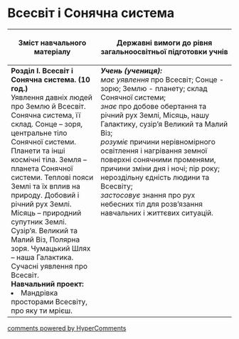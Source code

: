<div id="hypercomments_widget" class="js-hypercomments-widget invisible"></div>

Всесвіт і Сонячна система
=============================================

<table>
<thead>
  <tr>
    <th width="40%" align="center"><p>Зміст навчального матеріалу</p></td>
    <th width="60%" align="center"><p>Державні вимоги до рівня загальноосвітньої підготовки учнів</p></td>
  </tr>
</thead>
<tbody>
  <tr>
    <td width="40%" style="vertical-align:top !important;">
    <b>Розділ I. Всесвіт і Сонячна система. (10 год.)</b><br>
    Уявлення давніх людей про Землю й Всесвіт.<br>
    Сонячна система, її склад. Сонце – зоря, центральне тіло Сонячної системи. Планети та інші космічні тіла. Земля – планета Сонячної системи. Теплові пояси Землі та їх вплив на природу. Добовий і річний рух Землі. Місяць – природний супутник Землі.<br>
    Сузір’я. Великий та Малий Віз, Полярна зоря. Чумацький Шлях – наша Галактика. Сучасні уявлення про Всесвіт.<br>
    <b>Навчальний проект:</b>
    <li>
    Мандрівка просторами Всесвіту, про яку ти мрієш.
    </li>
    </td>
    <td width="60%" style="vertical-align:top !important;">
    <i><b>Учень (учениця):</b></i><br>
  	<i>має уявлення</i> про Всесвіт; Сонце - зорю; Землю - планету; склад Сонячної системи;<br>
    <i>знає</i> про добове обертання та річний рух Землі, Місяць, нашу Галактику, сузір’я Великий та Малий Віз;<br>
    <i>розуміє</i> причини нерівномірного освітлення і нагрівання земної поверхні сонячними променями, причини зміни дня і ночі; пір року; нероздільну єдність людини та Всесвіту;<br>
    <i>застосовує</i> знання про рух небесних тіл для розв’язання навчальних і життєвих ситуацій.<br>
	</td>
  </tr>
</tbody>
</table>

<div class="js-hypercomments-container">
<a href="http://hypercomments.com" class="hc-link" title="comments widget">comments powered by HyperComments</a>
</div>